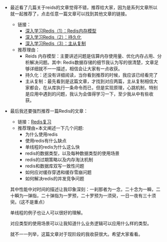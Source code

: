 * 最近看了几篇关于reids的文章觉得不错，推荐给大家，因为是系列文章所以就一起推荐了，点击任意一篇文章可以找到其他文章的链接。

  * 链接：
    * [深入学习Redis（1）：Redis内存模型](https://www.cnblogs.com/kismetv/p/8654978.html)
    * [深入学习Redis（2）：持久化](https://www.cnblogs.com/kismetv/p/9137897.html)
    * [深入学习Redis（3）：主从复制](https://www.cnblogs.com/kismetv/p/9236731.html)
  * 推荐理由：
    * Reids 内存模型：主要讲述问题是估算内存使用量、优化内存占用、分析解决问题。其中: Redis数据存储的细节我认为写的很清楚，文章足够详细就不一一描述，相信会让大家有一点收获。
    * 持久化：还没有详细阅读，当你看到推荐的时候，我应该已经看完了
    * 主从复制：最先看到是这篇文章，才找到对应两篇，主从复制相信大家都会，在从库执行一条命令而已，但是实现原理，心跳机制，特别是应用中遇到的问题，我认为会值得学习一下，至少我从中有些收获。

* 最后我还要强烈推荐一篇Redis的文章：

  * 链接：[Redis复习](https://www.cnblogs.com/rjzheng/p/9096228.html)
  * 推荐理由+本文阐述一下几个问题:
    * 为什么使用redis
    * 使用redis有什么缺点
    * 单线程的redis为什么这么快
    * redis的数据类型，以及每种数据类型的使用场景
    * redis的过期策略以及内存淘汰机制
    * redis和数据库双写一致性问题
    * 如何应对缓存穿透和缓存雪崩问题
    * 如何解决redis的并发竞争问题

   其中性能中对时间的描述让我印象深刻：一刹那者为一念，二十念为一瞬，二十瞬为一弹指，二十弹指为一罗预，二十罗预为一须臾，一日一夜有三十须臾。(这不是重点）

  单线程的例子也让人可以很好的理解。

  对应类型的使用场景可以让我知道什么业务逻辑可以应用什么样的类型。

  就不一一列举，这篇文章对于现阶段的我收获很大。希望大家看看。

   
